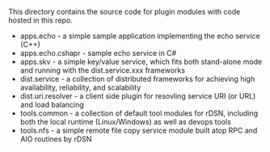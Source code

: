 
This directory contains the source code for plugin modules with code hosted in this repo.

* apps.echo - a simple sample application implementing the echo service (C++)   
* apps.echo.cshapr - sample echo service in C#
* apps.skv - a simple key/value service, which fits both stand-alone mode and running with the dist.service.xxx frameworks
* dist.service - a collection of distributed frameworks for achieving high availability, reliability, and scalability
* dist.uri.resolver - a client side plugin for resovling service URI (or URL) and load balancing
* tools.common - a collection of default tool modules for rDSN, including both the local runtime (Linux/Windows) as well as devops tools
* tools.nfs - a simple remote file copy service module built atop RPC and AIO routines by rDSN
 


